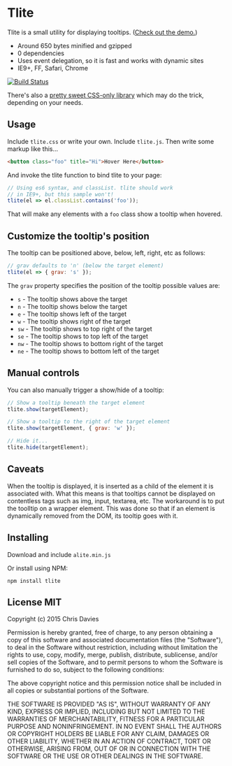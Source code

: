 # Tlite

Tlite is a small utility for displaying tooltips. ([Check out the demo.](http://chrisdavies.github.io/tlite/))

- Around 650 bytes minified and gzipped
- 0 dependencies
- Uses event delegation, so it is fast and works with dynamic sites
- IE9+, FF, Safari, Chrome

[![Build Status](https://travis-ci.org/chrisdavies/tlite.svg?branch=master)](https://travis-ci.org/chrisdavies/tlite)

There's also a [pretty sweet CSS-only library](http://kushagragour.in/lab/hint/) which may do the trick, depending on your needs.

## Usage

Include `tlite.css` or write your own. Include `tlite.js`. Then write some
markup like this...

```html
<button class="foo" title="Hi">Hover Here</button>
```

And invoke the tlite function to bind tlite to your page:

```javascript
// Using es6 syntax, and classList. tlite should work
// in IE9+, but this sample won't!
tlite(el => el.classList.contains('foo'));
```

That will make any elements with a `foo` class show a tooltip when hovered.

## Customize the tooltip's position

The tooltip can be positioned above, below, left, right, etc as follows:

```javascript
// grav defaults to 'n' (below the target element)
tlite(el => { grav: 's' });
```

The `grav` property specifies the position of the tooltip possible values are:

- `s` - The tooltip shows above the target
- `n` - The tooltip shows below the target
- `e` - The tooltip shows left of the target
- `w` - The tooltip shows right of the target
- `sw` - The tooltip shows to top right of the target
- `se` - The tooltip shows to top left of the target
- `nw` - The tooltip shows to bottom right of the target
- `ne` - The tooltip shows to bottom left of the target

## Manual controls

You can also manually trigger a show/hide of a tooltip:

```javascript
// Show a tooltip beneath the target element
tlite.show(targetElement);

// Show a tooltip to the right of the target element
tlite.show(targetElement, { grav: 'w' });

// Hide it...
tlite.hide(targetElement);
```

## Caveats

When the tooltip is displayed, it is inserted as a child of the element it is
associated with. What this means is that tooltips cannot be displayed on
contentless tags such as img, input, textarea, etc. The workaround is to put
the toolltip on a wrapper element. This was done so that if an element is
dynamically removed from the DOM, its tooltip goes with it.

## Installing

Download and include `alite.min.js`

Or install using NPM:

    npm install tlite

## License MIT

Copyright (c) 2015 Chris Davies

Permission is hereby granted, free of charge, to any person
obtaining a copy of this software and associated documentation
files (the "Software"), to deal in the Software without
restriction, including without limitation the rights to use,
copy, modify, merge, publish, distribute, sublicense, and/or sell
copies of the Software, and to permit persons to whom the
Software is furnished to do so, subject to the following
conditions:

The above copyright notice and this permission notice shall be
included in all copies or substantial portions of the Software.

THE SOFTWARE IS PROVIDED "AS IS", WITHOUT WARRANTY OF ANY KIND,
EXPRESS OR IMPLIED, INCLUDING BUT NOT LIMITED TO THE WARRANTIES
OF MERCHANTABILITY, FITNESS FOR A PARTICULAR PURPOSE AND
NONINFRINGEMENT. IN NO EVENT SHALL THE AUTHORS OR COPYRIGHT
HOLDERS BE LIABLE FOR ANY CLAIM, DAMAGES OR OTHER LIABILITY,
WHETHER IN AN ACTION OF CONTRACT, TORT OR OTHERWISE, ARISING
FROM, OUT OF OR IN CONNECTION WITH THE SOFTWARE OR THE USE OR
OTHER DEALINGS IN THE SOFTWARE.
